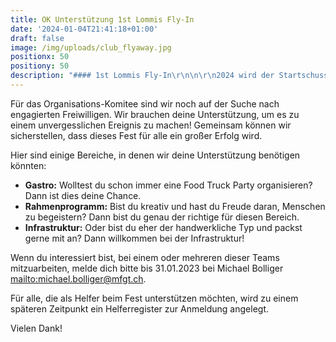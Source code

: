 ```yaml
---
title: OK Unterstützung 1st Lommis Fly-In
date: '2024-01-04T21:41:18+01:00'
draft: false
image: /img/uploads/club_flyaway.jpg
positionx: 50
positiony: 50
description: "#### 1st Lommis Fly-In\r\n\n\r\n2024 wird der Startschuss zu einer schönen neuen Tradition, die eines regelmässig stattfindenden Fly-In in Lommis. Dieses Jahr wird somit die erste Ausgabe dieses Festes gefeiert, dem \"1st Lommis Fly-In\"!"
---
```

Für das Organisations-Komitee sind wir noch auf der Suche nach engagierten Freiwilligen. Wir brauchen deine Unterstützung, um es zu einem unvergesslichen Ereignis zu machen! Gemeinsam können wir sicherstellen, dass dieses Fest für alle ein großer Erfolg wird.

Hier sind einige Bereiche, in denen wir deine Unterstützung benötigen könnten:

* **Gastro:** Wolltest du schon immer eine Food Truck Party organisieren? Dann ist dies deine Chance.
* **Rahmenprogramm:** Bist du kreativ und hast du Freude daran, Menschen zu begeistern? Dann bist du genau der richtige für diesen Bereich.
* **Infrastruktur:** Oder bist du eher der handwerkliche Typ und packst gerne mit an? Dann willkommen bei der Infrastruktur!

Wenn du interessiert bist, bei einem oder mehreren dieser Teams mitzuarbeiten, melde dich bitte bis 31.01.2023 bei Michael Bolliger <mailto:michael.bolliger@mfgt.ch>.

Für alle, die als Helfer beim Fest unterstützen möchten, wird zu einem späteren Zeitpunkt ein Helferregister zur Anmeldung angelegt.

Vielen Dank!

